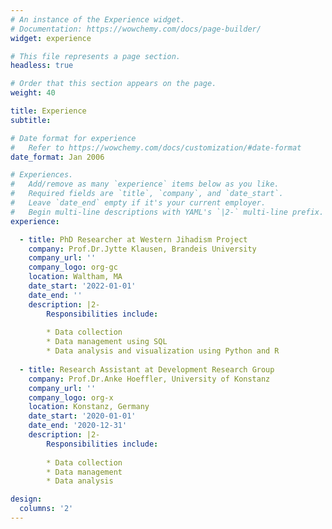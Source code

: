 ```yaml
---
# An instance of the Experience widget.
# Documentation: https://wowchemy.com/docs/page-builder/
widget: experience

# This file represents a page section.
headless: true

# Order that this section appears on the page.
weight: 40

title: Experience
subtitle:

# Date format for experience
#   Refer to https://wowchemy.com/docs/customization/#date-format
date_format: Jan 2006

# Experiences.
#   Add/remove as many `experience` items below as you like.
#   Required fields are `title`, `company`, and `date_start`.
#   Leave `date_end` empty if it's your current employer.
#   Begin multi-line descriptions with YAML's `|2-` multi-line prefix.
experience:

  - title: PhD Researcher at Western Jihadism Project
    company: Prof.Dr.Jytte Klausen, Brandeis University
    company_url: ''
    company_logo: org-gc
    location: Waltham, MA
    date_start: '2022-01-01'
    date_end: ''
    description: |2-
        Responsibilities include:
        
        * Data collection
        * Data management using SQL
        * Data analysis and visualization using Python and R
        
  - title: Research Assistant at Development Research Group
    company: Prof.Dr.Anke Hoeffler, University of Konstanz
    company_url: ''
    company_logo: org-x
    location: Konstanz, Germany
    date_start: '2020-01-01'
    date_end: '2020-12-31'
    description: |2-
        Responsibilities include:
        
        * Data collection
        * Data management 
        * Data analysis

design:
  columns: '2'
---
```

